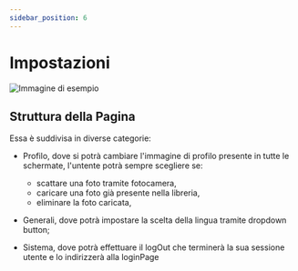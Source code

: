 ```yaml
---
sidebar_position: 6
---
```


# Impostazioni

![Immagine di esempio](/img/bannerImpostazioni.png)

## Struttura della Pagina

Essa è suddivisa in diverse categorie: 

- Profilo, dove si potrà cambiare l'immagine di profilo presente in tutte le schermate, l'untente potrà sempre scegliere se:
    
    - scattare una foto tramite fotocamera,
    - caricare una foto già presente nella libreria,
    - eliminare la foto caricata,

- Generali, dove potrà impostare la scelta della lingua tramite dropdown button;
- Sistema, dove potrà effettuare il logOut che terminerà la sua sessione utente e lo indirizzerà alla loginPage
